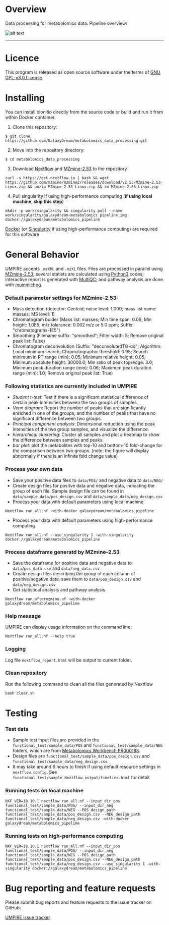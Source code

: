 # Overview

Data processing for metabolomics data. Pipeline overview:

![alt text](https://github.com/GalaxyDream/metabolomics_data_processing/blob/master/figs/pipeline.png)

---

# Licence

This program is released as open source software under the terms of [GNU GPL-v3.0 License](https://github.com/GalaxyDream/metabolomics_data_processing/blob/master/LICENSE).

# Installing

You can install bionitio directly from the source code or build and run it from within Docker container.

1. Clone this repository: 
```
$ git clone https://github.com/GalaxyDream/metabolomics_data_processing.git
```
2. Move into the repository directory:
```
$ cd metabolomics_data_processing
```
3. Download [Nextflow](https://www.nextflow.io/) and [MZmine-2.53](https://github.com/mzmine/mzmine2/releases/download/v2.53/MZmine-2.53-Linux.zip) to the repository
```
curl -s https://get.nextflow.io | bash && wget https://github.com/mzmine/mzmine2/releases/download/v2.53/MZmine-2.53-Linux.zip && unzip MZmine-2.53-Linux.zip && rm MZmine-2.53-Linux.zip
```
4. Pull singularity if using high-performance computing (**if using local machine, skip this step**)
```
mkdir -p work/singularity && singularity pull --name work/singularity/galaxydream-metabolomics_pipeline.img docker://galaxydream/metabolomics_pipeline
```
[Docker](https://www.docker.com/) (or [Singularity](https://singularity.lbl.gov/) if using high-performance computing) are required for this software

# General Behavior

UMPIRE accepts `.mzXML` and `.mzXL` files. Files are processed in parallel using [MZmine-2.53](http://mzmine.github.io/); several statists are calculated using [Python3](https://www.python.org/download/releases/3.0/) codes; interactive report is generated with [MultiQC](https://multiqc.info/); and pathway analysis are done with [mummichog](http://mummichog.org/).

### Default parameter settings for MZmine-2.53:

- Mass detection (detector: Centoid; noise level: 1,000; mass list name: masses; MS level: 1)
- Chromatogram buider (Mass list: masses; Min time span: 0.06; Min height: 1.0E5; m/z tolerance: 0.002 m/z or 5.0 ppm; Suffix: "chromatograms-1E5")
- Smoothing (Filename suffix: "smoothed"; Filter width: 5; Remove original peak list: False)
- Chromatogram deconvolution (Suffix: "deconvolutedTG-dd"; Algorithm: Local minimum search; Chromatographic threshold: 0.95; Search minimum in RT range (min): 0.05; Minimum relative height: 0.05; Minimum absolute height: 30000.0; Min ratio of peak top/edge: 3.0; Minimum peak duration range (min): 0.06; Maximum peak duration range (min): 1.0; Remove original peak list: True)

### Following statistics are currently included in UMPIRE

* *Student t-test*: Test if there is a significant statistical difference of certain peak intensities between the two groups of samples.
* *Venn diagram*: Report the number of peaks that are significantly enriched in one of the groups, and the number of peaks that have no significant difference between two groups.
* *Principal component analysis*: Dimensional reduction using the peak intensities of the two group samples, and visualize the difference.
* *hierarchical clustering*: Cluster all samples and plot a heatmap to show the difference between samples and peaks.
* *bar plot*: plot the metabolites with top-10 and bottom-10 fold-change for the comparison between two groups. (note: the figure will display abnormally if there is an infinite fold change value)

### Process your own data

- Save your positive data files to `data/POS/` and negative data to `data/NEG/`
- Create design files for positve data and negative data, indicating the group of each file. Sample design file can be found in `data/sample_data/pos_design.csv` and `data/sample_data/neg_design.csv`
- Process your data with default parameters using local machine
```
Nextflow run_all.nf -with-docker galaxydream/metabolomics_pipeline
```
- Process your data with default parameters using high-performance computing
```
Nextflow run_all.nf --use_singularity 1 -with-singularity docker://galaxydream/metabolomics_pipeline
```

### Process dataframe generatd by MZmine-2.53

- Save the dataframe for positive data and negative data to `data/pos_data.csv` and `data/neg_data.csv`
- Create design files describing the group of each column of positive/negative data, save them to `data/pos_design.csv` and `data/neg_design.csv`
- Get statistical analysis and pathway analysis
```
Nextflow run_aftermzmine.nf -with-docker galaxydream/metabolomics_pipeline
```

### Help message

UMPIRE can display usage information on the command line:
```
Nextflow run_all.nf --help true
```

### Logging

Log file `nextflow_report.html` will be output to current folder.

### Clean repository

Run the following command to clean all the files generated by Nextflow
```
bash clear.sh
```

# Testing

### Test data

- Sample test input files are provided in the `functional_test/sample_data/POS` and `functional_test/sample_data/NEG` folders, which are from [Metabolomics Workbench PR000188](https://www.metabolomicsworkbench.org/data/DRCCMetadata.php?Mode=Project&ProjectID=PR000188).
- Design files are `functional_test/sample_data/pos_design.csv` and `functional_test/sample_data/neg_design.csv`.
- It may take around 6 hours to finish if using default resource settings in `nextflow.config`. See `functional_test/sample_Nextflow_output/timeline.html` for detail.

### Running tests on local machine

```
NXF_VER=18.10.1 nextflow run_all.nf --input_dir_pos functional_test/sample_data/POS/ --input_dir_neg functional_test/sample_data/NEG --POS_design_path functional_test/sample_data/pos_design.csv --NEG_design_path functional_test/sample_data/neg_design.csv -with-docker galaxydream/metabolomics_pipeline
```

### Running tests on high-performance computing

```
NXF_VER=18.10.1 nextflow run_all.nf --input_dir_pos functional_test/sample_data/POS/ --input_dir_neg functional_test/sample_data/NEG --POS_design_path functional_test/sample_data/pos_design.csv --NEG_design_path functional_test/sample_data/neg_design.csv --use_singularity 1 -with-singularity docker://galaxydream/metabolomics_pipeline
```

# Bug reporting and feature requests

Please submit bug reports and feature requests to the issue tracker on GitHub:

[UMPIRE issue tracker](https://github.com/GalaxyDream/metabolomics_data_processing/issues)